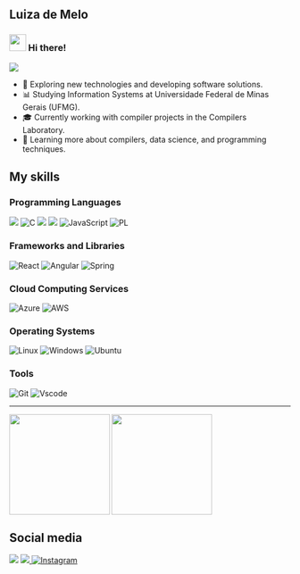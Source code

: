 ## Luiza de Melo 
### <img src=https://github.com/TheDudeThatCode/TheDudeThatCode/blob/master/Assets/Hi.gif width="30"> Hi there!

<img src="https://github.com/TheDudeThatCode/TheDudeThatCode/blob/master/Assets/Designer.gif"> 

- :thinking: Exploring new technologies and developing software solutions.
- :bar_chart: Studying Information Systems at Universidade Federal de Minas Gerais (UFMG).
- :mortar_board: Currently working with compiler projects in the Compilers Laboratory.
- :seedling: Learning more about compilers, data science, and programming techniques.


## My skills

### Programming Languages
<img src="https://img.shields.io/badge/Python-3776AB?style=for-the-badge&logo=python&logoColor=white"/>  	![C](https://img.shields.io/badge/C-00599C?style=for-the-badge&logo=c&logoColor=white) <img src="https://img.shields.io/badge/C%2B%2B-00599C?style=for-the-badge&logo=c%2B%2B&logoColor=white"/>  <img src="https://img.shields.io/badge/Java-ED8B00?style=for-the-badge&logo=java&logoColor=white"/> ![JavaScript](https://img.shields.io/badge/JavaScript-F7DF1E?style=for-the-badge&logo=javascript&logoColor=black) ![PL](https://img.shields.io/badge/PL%2FSQL-FFFFFF?style=for-the-badge&logo=oracle&logoColor=FF0000&labelColor=FFFFFF&color=FF0000)

### Frameworks and Libraries
![React](https://img.shields.io/badge/React-20232A?style=for-the-badge&logo=react&logoColor=61DAFB) ![Angular](https://img.shields.io/badge/Angular-DD0031?style=for-the-badge&logo=angular&logoColor=white) ![Spring](https://img.shields.io/badge/spring-%236DB33F.svg?style=for-the-badge&logo=spring&logoColor=white)

### Cloud Computing Services
![Azure](https://img.shields.io/badge/Azure-blue?style=for-the-badge&logo=microsoft%20azure&logoColor=blue&labelColor=FFFFFF&link=https%3A%2F%2Fimages.app.goo.gl%2FK7PN1jYJd57x4q7A8) ![AWS](https://img.shields.io/badge/AWS-000.svg?style=for-the-badge&logo=amazon-aws&logoColor=white)

### Operating Systems
![Linux](https://img.shields.io/badge/Linux-000?style=for-the-badge&logo=linux&logoColor=FCC624) ![Windows](https://img.shields.io/badge/Windows-000?style=for-the-badge&logo=windows&logoColor=2CA5E0) ![Ubuntu](https://img.shields.io/badge/Ubuntu-35495E?style=for-the-badge&logo=ubuntu&logoColor=2CA5E0)

### Tools
![Git](https://img.shields.io/badge/GIT-E44C30?style=for-the-badge&logo=git&logoColor=white) ![Vscode](https://img.shields.io/badge/Vscode-007ACC?style=for-the-badge&logo=visual-studio-code&logoColor=white)

--- 

<div>
 <img align="left" height="180em" src="https://github-readme-stats.vercel.app/api?username=luizademelo&theme=nightowl&show_icons=true" />
<img height="180em"  src="https://github-readme-stats.vercel.app/api/top-langs/?username=luizademelo&theme=nightowl&show_icons=true">
</div>

## Social media
<a href="https://www.linkedin.com/in/luiza-de-melo-gomes-245a18205/"><img src="https://img.shields.io/badge/LinkedIn-0077B5?style=for-the-badge&logo=linkedin&logoColor=white"/></a>  </a> <a href="https://codeforces.com/profile/ludemelo5452"> <img src="https://img.shields.io/badge/Codeforces-445f9d?style=for-the-badge&logo=Codeforces&logoColor=white"> </a> <a href="https://www.instagram.com/luiza.tar/">![Instagram](https://img.shields.io/badge/Instagram-%23E4405F.svg?style=for-the-badge&logo=Instagram&logoColor=white) </a>
